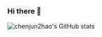 ### Hi there 👋

<!--
**chenjun2hao/chenjun2hao** is a ✨ _special_ ✨ repository because its `README.md` (this file) appears on your GitHub profile.

Here are some ideas to get you started:

- 🔭 I’m currently working on ...
- 🌱 I’m currently learning ...
- 👯 I’m looking to collaborate on ...
- 🤔 I’m looking for help with ...
- 💬 Ask me about ...
- 📫 How to reach me: ...
- 😄 Pronouns: ...
- ⚡ Fun fact: ...
-->
![chenjun2hao's GitHub stats](https://github-readme-stats.vercel.app/api?username=chenjun2hao&theme=outrun&show_icons=true)
